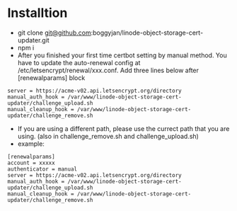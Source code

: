 # Installtion
- git clone git@github.com:boggyjan/linode-object-storage-cert-updater.git
- npm i
- After you finished your first time certbot setting by manual method. You have to update the auto-renewal config at /etc/letsencrypt/renewal/xxx.conf. Add three lines below after [renewalparams] block
```
server = https://acme-v02.api.letsencrypt.org/directory
manual_auth_hook = /var/www/linode-object-storage-cert-updater/challenge_upload.sh
manual_cleanup_hook = /var/www/linode-object-storage-cert-updater/challenge_remove.sh
```
- If you are using a different path, please use the currect path that you are using. (also in challenge_remove.sh and challenge_upload.sh)
- example:
```
[renewalparams]
account = xxxxx
authenticator = manual
server = https://acme-v02.api.letsencrypt.org/directory
manual_auth_hook = /var/www/linode-object-storage-cert-updater/challenge_upload.sh
manual_cleanup_hook = /var/www/linode-object-storage-cert-updater/challenge_remove.sh
```
